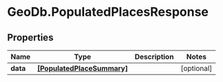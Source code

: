 # GeoDb.PopulatedPlacesResponse

## Properties
Name | Type | Description | Notes
------------ | ------------- | ------------- | -------------
**data** | [**[PopulatedPlaceSummary]**](PopulatedPlaceSummary.md) |  | [optional] 


